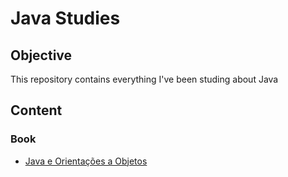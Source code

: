 # Java Studies

## Objective

This repository contains everything I've been studing about Java

## Content

### Book

* [Java e Orientações a Objetos](https://github.com/Breno-G/JavaStudies/blob/main/Java%20e%20Orienta%C3%A7%C3%B5es%20a%20Objetos.pdf)
